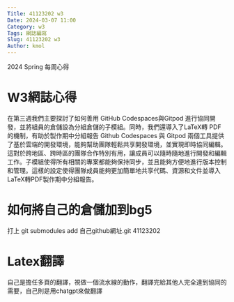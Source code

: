 ```yaml
---
Title: 41123202 w3
Date: 2024-03-07 11:00
Category: w3
Tags: 網誌編寫
Slug: 41123202 w3
Author: kmol
---
```


2024 Spring 每周心得

<!-- PELICAN_END_SUMMARY -->

# W3網誌心得
在第三週我們主要探討了如何善用 GitHub Codespaces與Gitpod 進行協同開發，並將組員的倉儲設為分組倉儲的子模組。同時，我們還導入了LaTeX轉 PDF的機制，有助於製作期中分組報告
Github Codespaces 與 Gitpod 兩個工具提供了基於雲端的開發環境，能夠幫助團隊輕鬆共享開發環境，並實現即時協同編輯。這對於跨地區、跨時區的團隊合作特別有用，讓成員可以隨時隨地進行開發和編輯工作。子模組使得所有相關的專案都能夠保持同步，並且能夠方便地進行版本控制和管理。這樣的設定使得團隊成員能夠更加簡單地共享代碼、資源和文件並導入LaTeX轉PDF製作期中分組報告。

# 如何將自己的倉儲加到bg5
打上 git submodules add 自己github網址.git 41123202
# Latex翻譯
自己是擔任多頁的翻譯，視做一個流水線的動作，翻譯完給其他人完全達到協同的需要，自己則是用chatgpt來做翻譯